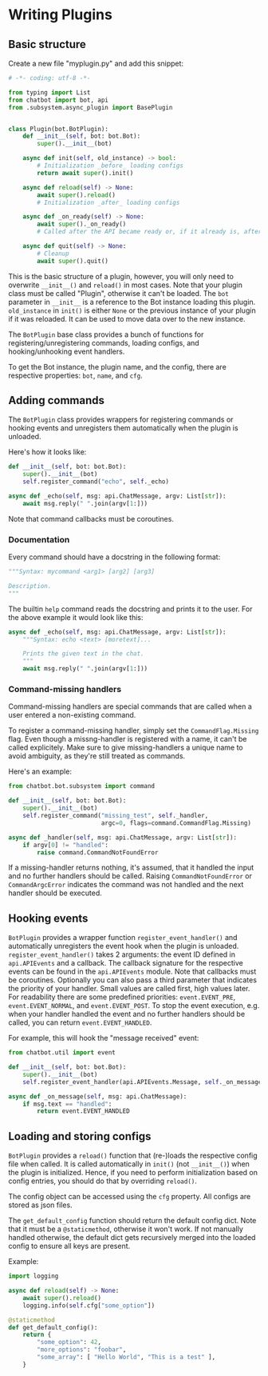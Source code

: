 # Writing Plugins
## Basic structure

Create a new file "myplugin.py" and add this snippet:

```python
# -*- coding: utf-8 -*-

from typing import List
from chatbot import bot, api
from .subsystem.async_plugin import BasePlugin


class Plugin(bot.BotPlugin):
    def __init__(self, bot: bot.Bot):
        super().__init__(bot)

    async def init(self, old_instance) -> bool:
        # Initialization _before_ loading configs
        return await super().init()

    async def reload(self) -> None:
        await super().reload()
        # Initialization _after_ loading configs

    async def _on_ready(self) -> None:
        await super()._on_ready()
        # Called after the API became ready or, if it already is, after reload() finished.

    async def quit(self) -> None:
        # Cleanup
        await super().quit()
```

This is the basic structure of a plugin, however, you will only need to overwrite `__init__()` and `reload()` in most cases.
Note that your plugin class must be called "Plugin", otherwise it can't be loaded.
The `bot` parameter in `__init__` is a reference to the Bot instance loading this plugin.
`old_instance` in `init()` is either `None` or the previous instance of your plugin if it was reloaded. It can be used to move data over to the new instance.

The `BotPlugin` base class provides a bunch of functions for registering/unregistering commands, loading configs, and hooking/unhooking event handlers.

To get the Bot instance, the plugin name, and the config, there are respective properties: `bot`, `name`, and `cfg`.


## Adding commands

The `BotPlugin` class provides wrappers for registering commands or hooking events and unregisters them automatically when the plugin is unloaded.

Here's how it looks like:

```python
def __init__(self, bot: bot.Bot):
    super().__init__(bot)
    self.register_command("echo", self._echo)

async def _echo(self, msg: api.ChatMessage, argv: List[str]):
    await msg.reply(" ".join(argv[1:]))
```

Note that command callbacks must be coroutines.



### Documentation

Every command should have a docstring in the following format:
```python
"""Syntax: mycommand <arg1> [arg2] [arg3]

Description.
"""
```

The builtin `help` command reads the docstring and prints it to the user.
For the above example it would look like this:

```python
async def _echo(self, msg: api.ChatMessage, argv: List[str]):
    """Syntax: echo <text> [moretext]...

    Prints the given text in the chat.
    """
    await msg.reply(" ".join(argv[1:]))
```

### Command-missing handlers

Command-missing handlers are special commands that are called when a user entered a non-existing command.

To register a command-missing handler, simply set the `CommandFlag.Missing` flag.
Even though a missng-handler is registered with a name, it can't be called explicitely.
Make sure to give missing-handlers a unique name to avoid ambiguity, as they're still treated as commands.

Here's an example:

```python
from chatbot.bot.subsystem import command

def __init__(self, bot: bot.Bot):
    super().__init__(bot)
    self.register_command("missing_test", self._handler,
                          argc=0, flags=command.CommandFlag.Missing)

async def _handler(self, msg: api.ChatMessage, argv: List[str]):
    if argv[0] != "handled":
        raise command.CommandNotFoundError
```

If a missing-handler returns nothing, it's assumed, that it handled the input and no further handlers should be called.
Raising `CommandNotFoundError` or `CommandArgcError` indicates the command was not handled and the next handler should be executed.



## Hooking events

`BotPlugin` provides a wrapper function `register_event_handler()` and automatically unregisters the event hook when the plugin is unloaded.
`register_event_handler()` takes 2 arguments: the event ID defined in `api.APIEvents` and a callback.
The callback signature for the respective events can be found in the `api.APIEvents` module. Note that callbacks must be coroutines.
Optionally you can also pass a third parameter that indicates the priority of your handler. Small values are called first, high values later. For readability there are some predefined priorities: `event.EVENT_PRE`, `event.EVENT_NORMAL`, and `event.EVENT_POST`.
To stop the event execution, e.g. when your handler handled the event and no further handlers should be called, you can return `event.EVENT_HANDLED`.


For example, this will hook the "message received" event:
```python
from chatbot.util import event

def __init__(self, bot: bot.Bot):
    super().__init__(bot)
    self.register_event_handler(api.APIEvents.Message, self._on_message)

async def _on_message(self, msg: api.ChatMessage):
    if msg.text == "handled":
        return event.EVENT_HANDLED
```


## Loading and storing configs

`BotPlugin` provides a `reload()` function that (re-)loads the respective config file when called.
It is called automatically in `init()` (not `__init__()`) when the plugin is initialized.
Hence, if you need to perform initialization based on config entries, you should do that by overriding `reload()`.

The config object can be accessed using the `cfg` property.
All configs are stored as json files.

The `get_default_config` function should return the default config dict.
Note that it must be a `@staticmethod`, otherwise it won't work.
If not manually handled otherwise, the default dict gets recursively merged into the loaded config to ensure all keys are present.

Example:
```python
import logging

async def reload(self) -> None:
    await super().reload()
    logging.info(self.cfg["some_option"])

@staticmethod
def get_default_config():
    return {
        "some_option": 42,
        "more_options": "foobar",
        "some_array": [ "Hello World", "This is a test" ],
    }
```
